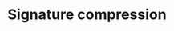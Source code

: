 ﻿# Signature compression

<!-- link to version in Portuguese -->
<div data-alt-locales="pt-br"></div>
